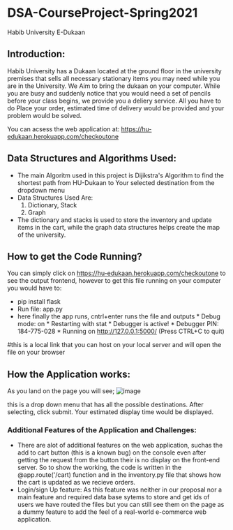 # DSA-CourseProject-Spring2021
Habib University E-Dukaan
## Introduction:
Habib University has a Dukaan located at the ground floor in the university premises that sells all necessary stationary items you may need while you are in the University. We Aim to bring the dukaan on your computer. While you are busy and suddenly notice that you would need a set of pencils before your class begins, we provide you a deliery service. 
All you have to do Place your order, estimated time of delivery would be provided and your problem would be solved. 

You can acsess the web application at: https://hu-edukaan.herokuapp.com/checkoutone

## Data Structures and Algorithms Used:
* The main Algoritm used in this project is Dijikstra's Algorithm to find the shortest path from HU-Dukaan to Your selected destination from the dropdown menu 
* Data Structures Used Are: 
   1. Dictionary, Stack
   2. Graph 
* The dictionary and stacks is used to store the inventory and update items in the cart, while the graph data structures helps create the map of the university. 

## How to get the Code Running? 
You can simply click on  https://hu-edukaan.herokuapp.com/checkoutone to see the output frontend, however to get this file running on your computer you would have to:
* pip install flask 
* Run file: app.py 
* here finally the app runs, cntrl+enter runs the file and outputs 
       * Debug mode: on
       * Restarting with stat
       * Debugger is active!
       * Debugger PIN: 184-775-028
       * Running on http://127.0.0.1:5000/ (Press CTRL+C to quit)

#this is a local link that you can host on your local server and will open the file on your browser


## How the Application works:
As you land on the page you will see; 
![image](https://user-images.githubusercontent.com/75496144/119269430-19e78000-bc11-11eb-9156-ec4c6c3376d1.png)

this is a drop down menu that has all the possible destinations. After selecting, click submit. Your estimated display time would be displayed. 

### Additional Features of the Application and Challenges: 
* There are alot of additional features on the web application, suchas the add to cart button (this is a known bug) on the console even after getting the request from the button their is no display on the front-end server. So to show the working, the code is written in the @app.route('/cart) function and in the inventory.py file that shows how the cart is updated as we recieve orders. 
* Login/sign Up feature: As this feature was neither in our proposal nor a main feature and required data base sytems to store and get ids of users we have routed the files but you can still see them on the page as a dummy feature to add the feel of a real-world e-commerce web application. 









